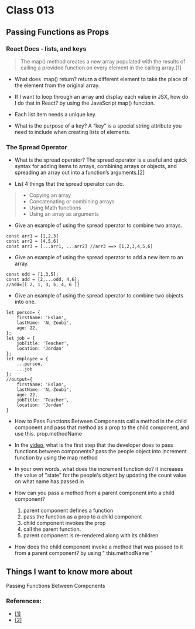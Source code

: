 # Class 013
## Passing Functions as Props

 ### React Docs - lists, and keys
> The map() method creates a new array populated with the results of calling a provided function on every element in the calling array.[1]
* What does .map() return?
return a different element to take the place of the element from the original array. 

* If I want to loop through an array and display each value in JSX, how do I do that in React?
by using the JavaScript map() function.

* Each list item needs a unique 
key.

* What is the purpose of a key?
A “key” is a special string attribute you need to include when creating lists of elements.

### The Spread Operator
* What is the spread operator?
The spread operator is a useful and quick syntax for adding items to arrays, combining arrays or objects, and spreading an array out into a function’s arguments.[2]

* List 4 things that the spread operator can do.
> * Copying an array
> * Concatenating or combining arrays
> * Using Math functions
> * Using an array as arguments


* Give an example of using the spread operator to combine two arrays.
```
const arr1 = [1,2,3]
const arr2 = [4,5,6]
const arr3 = [...arr1, ...arr2] //arr3 ==> [1,2,3,4,5,6]
```

* Give an example of using the spread operator to add a new item to an array.
```
const odd = [1,3,5];
const add = [2,...odd, 4,6];
//add=[[ 2, 1, 3, 5, 4, 6 ]]
```

* Give an example of using the spread operator to combine two objects into one.
```
let person= {
    firstName: 'Eslam',
    lastName: 'AL-Zoubi',
    age: 22,
};
let job = {
    jobTitle: 'Teacher',
    location: 'Jordan'
};
let employee = {
    ...person,
    ...job
};
//output={
    firstName: 'Eslam',
    lastName: 'AL-Zoubi',
    age: 22,
    jobTitle: 'Teacher',
    location: 'Jordan'
}
```
* How to Pass Functions Between Components
    call a method in the child component and pass that method as a prop to the child component, and use this. prop.methodName
* In the [video](https://youtu.be/c05OL7XbwXU), what is the first step that the developer does to pass functions between components?
pass the people object into increment  function by using the map method 

* In your own words, what does the increment function do?
it increases the value of "state" for the people's object by updating the count value on what name has passed in

* How can you pass a method from a parent component into a child component?
    1. parent component defines a function
    2. pass  the function as a prop to a child component
    3. child component invokes the prop
    4. call the parent function.
    5. parent component is re-rendered along with its children 

* How does the child component invoke a method that was passed to it from a parent component?
by using " this.methodName "

## Things I want to know more about
 Passing Functions Between Components

### References:
* [[1]](https://developer.mozilla.org/en-US/docs/Web/JavaScript/Reference/Global_Objects/Array/map) 
* [[2]](https://medium.com/coding-at-dawn/how-to-use-the-spread-operator-in-javascript-b9e4a8b06fab) 